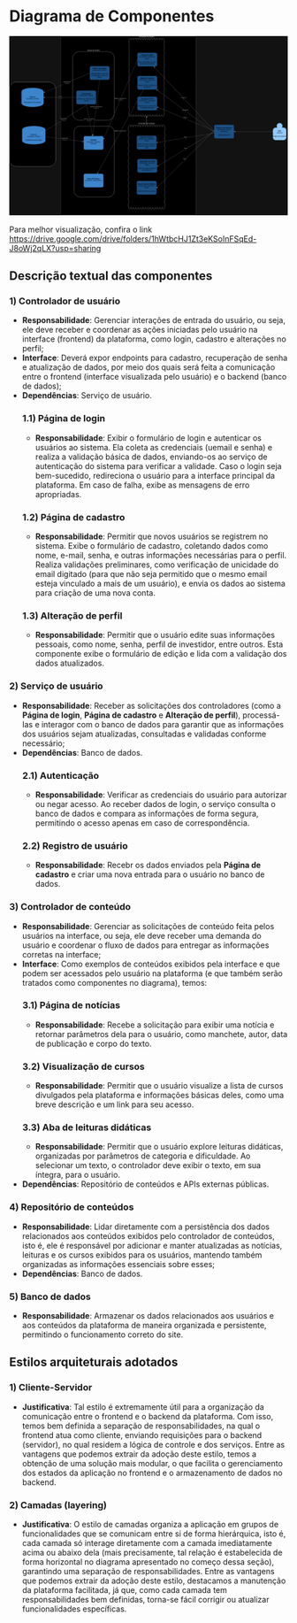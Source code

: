 # Diagrama de Componentes 
![](imgs/diagrama.png)

Para melhor visualização, confira o link https://drive.google.com/drive/folders/1hWtbcHJ1Zt3eKSoInFSqEd-J8oWj2qLX?usp=sharing

## Descrição textual das componentes
### 1) Controlador de usuário
- **Responsabilidade**: Gerenciar interações de entrada do usuário, ou seja, ele deve receber e coordenar as ações iniciadas pelo usuário na interface (frontend) da plataforma, como login, cadastro e alterações no perfil;
- **Interface**: Deverá expor endpoints para cadastro, recuperação de senha e atualização de dados, por meio dos quais será feita a comunicação entre o frontend (interface visualizada pelo usuário) e o backend (banco de dados);
- **Dependências**: Serviço de usuário.
  ### 1.1) Página de login
  - **Responsabilidade**: Exibir o formulário de login e autenticar os usuários ao sistema. Ela coleta as credenciais (uemail e senha) e realiza a validação básica de dados, enviando-os ao serviço de autenticação do sistema para verificar a validade. Caso o login seja bem-sucedido, redireciona o usuário para a interface principal da plataforma. Em caso de falha, exibe as mensagens de erro apropriadas.
  ### 1.2) Página de cadastro
  - **Responsabilidade**: Permitir que novos usuários se registrem no sistema. Exibe o formulário de cadastro, coletando dados como nome, e-mail, senha, e outras informações necessárias para o perfil. Realiza validações preliminares, como verificação de unicidade do email digitado (para que não seja permitido que o mesmo email esteja vinculado a mais de um usuário), e envia os dados ao sistema para criação de uma nova conta.
  ### 1.3) Alteração de perfil
  - **Responsabilidade**: Permitir que o usuário edite suas informações pessoais, como nome, senha, perfil de investidor, entre outros. Esta componente exibe o formulário de edição e lida com a validação dos dados atualizados.

### 2) Serviço de usuário
- **Responsabilidade**: Receber as solicitações dos controladores (como a **Página de login**, **Página de cadastro** e **Alteração de perfil**), processá-las e interagor com o banco de dados para garantir que as informações dos usuários sejam atualizadas, consultadas e validadas conforme necessário;
- **Dependências**: Banco de dados.
  ### 2.1) Autenticação
  - **Responsabilidade**: Verificar as credenciais do usuário para autorizar ou negar acesso. Ao receber dados de login, o serviço consulta o banco de dados e compara as informações de forma segura, permitindo o acesso apenas em caso de correspondência.
  ### 2.2) Registro de usuário
  - **Responsabilidade**: Recebr os dados enviados pela **Página de cadastro** e criar uma nova entrada para o usuário no banco de dados.

### 3) Controlador de conteúdo
- **Responsabilidade**: Gerenciar as solicitações de conteúdo feita pelos usuários na interface, ou seja, ele deve receber uma demanda do usuário e coordenar o fluxo de dados para entregar as informações corretas na interface;
- **Interface**: Como exemplos de conteúdos exibidos pela interface e que podem ser acessados pelo usuário na plataforma (e que também serão tratados como componentes no diagrama), temos:
  ### 3.1) Página de notícias
  - **Responsabilidade**: Recebe a solicitação para exibir uma notícia e retornar parâmetros dela para o usuário, como manchete, autor, data de publicação e corpo do texto.
  ### 3.2) Visualização de cursos
  - **Responsabilidade**: Permitir que o usuário visualize a lista de cursos divulgados pela plataforma e informações básicas deles, como uma breve descrição e um link para seu acesso.
  ### 3.3) Aba de leituras didáticas
  - **Responsabilidade**: Permitir que o usuário explore leituras didáticas, organizadas por parâmetros de categoria e dificuldade. Ao selecionar um texto, o controlador deve exibir o texto, em sua íntegra, para o usuário.
- **Dependências**: Repositório de conteúdos e APIs externas públicas.

### 4) Repositório de conteúdos
- **Responsabilidade**: Lidar diretamente com a persistência dos dados relacionados aos conteúdos exibidos pelo controlador de conteúdos, isto é, ele é responsável por adicionar e manter atualizadas as notícias, leituras e os cursos exibidos para os usuários, mantendo também organizadas as informações essenciais sobre esses;
- **Dependências**: Banco de dados.

### 5) Banco de dados
- **Responsabilidade**: Armazenar os dados relacionados aos usuários e aos conteúdos da plataforma de maneira organizada e persistente, permitindo o funcionamento correto do site.

## Estilos arquiteturais adotados
### 1) Cliente-Servidor
- **Justificativa**: Tal estilo é extremamente útil para a organização da comunicação entre o frontend e o backend da plataforma. Com isso, temos bem definida a separação de responsabilidades, na qual o frontend atua como cliente, enviando requisições para o backend (servidor), no qual residem a lógica de controle e dos serviços. Entre as vantagens que podemos extrair da adoção deste estilo, temos a obtenção de uma solução mais modular, o que facilita o gerenciamento dos estados da aplicação no frontend e o armazenamento de dados no backend.
### 2) Camadas (layering)
- **Justificativa**: O estilo de camadas organiza a aplicação em grupos de funcionalidades que se comunicam entre si de forma hierárquica, isto é, cada camada só interage diretamente com a camada imediatamente acima ou abaixo dela (mais precisamente, tal relação é estabelecida de forma horizontal no diagrama apresentado no começo dessa seção), garantindo uma separação de responsabilidades. Entre as vantagens que podemos extrair da adoção deste estilo, destacamos a manutenção da plataforma facilitada, já que, como cada camada tem responsabilidades bem definidas, torna-se fácil corrigir ou atualizar funcionalidades específicas.
